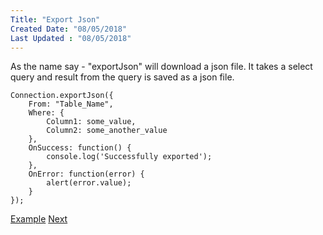 ```yaml
---
Title: "Export Json"
Created Date: "08/05/2018"
Last Updated : "08/05/2018"
---
```


As the name say - "exportJson" will download a json file. It takes a select query and result from the query is saved as a json file.

```
Connection.exportJson({
    From: "Table_Name",
    Where: {
        Column1: some_value,
        Column2: some_another_value
    },
    OnSuccess: function() {
        console.log('Successfully exported');
    },
    OnError: function(error) {
        alert(error.value);
    }
});
```

[Example](/example/export_json) [Next](#)